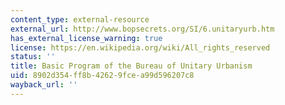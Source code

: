 ```yaml
---
content_type: external-resource
external_url: http://www.bopsecrets.org/SI/6.unitaryurb.htm
has_external_license_warning: true
license: https://en.wikipedia.org/wiki/All_rights_reserved
status: ''
title: Basic Program of the Bureau of Unitary Urbanism
uid: 8902d354-ff8b-4262-9fce-a99d596207c8
wayback_url: ''
---
```

